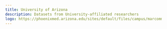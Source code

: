 ```yaml
---
title: University of Arizona
description: Datasets from University-affiliated researchers
logo: https://phoenixmed.arizona.edu/sites/default/files/campus/marcomm/brand/master-logo/1-ua-vertical/ua_stack_rgb_4.png
---
```


